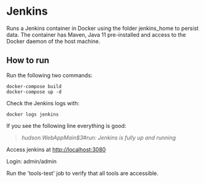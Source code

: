 # Jenkins
Runs a Jenkins container in Docker using the folder jenkins_home to persist data.
The container has Maven, Java 11 pre-installed and access to the Docker daemon of the host machine.

## How to run
Run the following two commands:
```
docker-compose build
docker-compose up -d
```

Check the Jenkins logs with:
```
docker logs jenkins
```

If you see the following line everything is good:
> *hudson.WebAppMain$3#run: Jenkins is fully up and running*


Access jenkins at [http://localhost:3080](http://localhost:3080)

Login: admin/admin

Run the 'tools-test' job to verify that all tools are accessible.